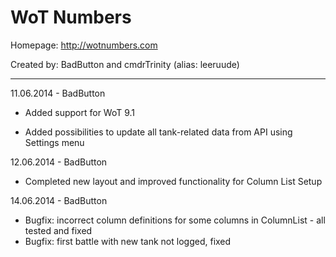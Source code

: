 # WoT Numbers #

Homepage:    http://wotnumbers.com

Created by: BadButton and cmdrTrinity (alias: leeruude)

*******************************************************

11.06.2014 - BadButton

* Added support for WoT 9.1

* Added possibilities to update all tank-related data from API using Settings menu

12.06.2014 - BadButton

* Completed new layout and improved functionality for Column List Setup

14.06.2014 - BadButton

* Bugfix: incorrect column definitions for some columns in ColumnList - all tested and fixed
* Bugfix: first battle with new tank not logged, fixed